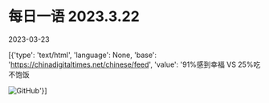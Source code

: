 # 每日一语 2023.3.22

2023-03-23

[{'type': 'text/html', 'language': None, 'base': 'https://chinadigitaltimes.net/chinese/feed', 'value': '91%感到幸福 VS 25%吃不饱饭 

![GitHub](https://chinadigitaltimes.net/chinese/files/2023/03/2023.3.22.jpg)'}]